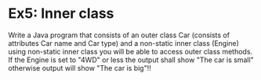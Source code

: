 # Ex5: Inner class  
Write a Java program that consists of an outer class Car (consists of attributes Car name and Car type) and a non-static inner class (Engine) using non-static inner class you will be able to access outer class methods. If the Engine is set to "4WD" or less the output shall show "The car is small" otherwise output will show "The car is big"!!
